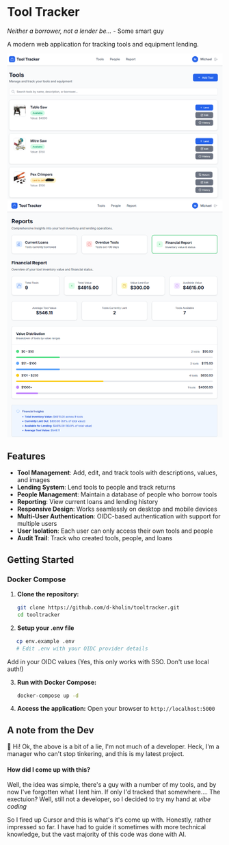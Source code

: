 # Tool Tracker

*Neither a borrower, not a lender be...* - Some smart guy

A modern web application for tracking tools and equipment lending.

![Homepage Screenshot](pub/homepage.png)
![Reports Screenshot](pub/reports.png)


## Features

- **Tool Management**: Add, edit, and track tools with descriptions, values, and images
- **Lending System**: Lend tools to people and track returns
- **People Management**: Maintain a database of people who borrow tools
- **Reporting**: View current loans and lending history
- **Responsive Design**: Works seamlessly on desktop and mobile devices
- **Multi-User Authentication**: OIDC-based authentication with support for multiple users
- **User Isolation**: Each user can only access their own tools and people
- **Audit Trail**: Track who created tools, people, and loans

## Getting Started

### Docker Compose

1. **Clone the repository:**
   ```bash
   git clone https://github.com/d-kholin/tooltracker.git
   cd tooltracker
   ```
2. **Setup your .env file**
```bash
   cp env.example .env
   # Edit .env with your OIDC provider details
```

Add in your OIDC values (Yes, this only works with SSO. Don't use local auth!)

3. **Run with Docker Compose:**
   ```bash
   docker-compose up -d
   ```

4. **Access the application:**
   Open your browser to `http://localhost:5000`


## A note from the Dev
👋 Hi! Ok, the above is a bit of a lie, I'm not much of a developer. Heck, I'm a manager who can't stop tinkering, and this is my latest project. 

#### How did I come up with this? 
Well, the idea was simple, there's a guy with a number of my tools, and by now I've forgotten what I lent him. If only I'd tracked that somewhere....
The exectuion? Well, still not a developer, so I decided to try my hand at *vibe coding* 

So I fired up Cursor and this is what's it's come up with. Honestly, rather impressed so far. I have had to guide it sometimes with more technical knowledge, but the vast majority of this code was done with AI.
